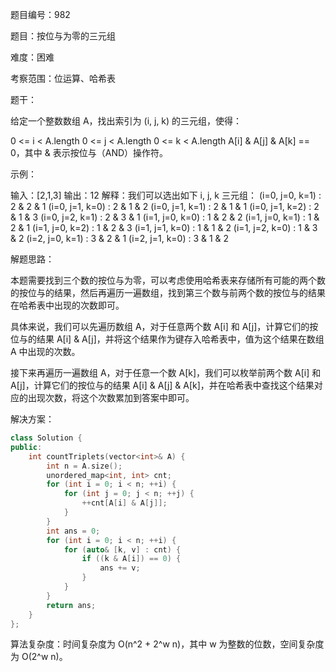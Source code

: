 题目编号：982

题目：按位与为零的三元组

难度：困难

考察范围：位运算、哈希表

题干：

给定一个整数数组 A，找出索引为 (i, j, k) 的三元组，使得：

0 <= i < A.length
0 <= j < A.length
0 <= k < A.length
A[i] & A[j] & A[k] == 0，其中 & 表示按位与（AND）操作符。
 

示例：

输入：[2,1,3]
输出：12
解释：我们可以选出如下 i, j, k 三元组：
(i=0, j=0, k=1) : 2 & 2 & 1
(i=0, j=1, k=0) : 2 & 1 & 2
(i=0, j=1, k=1) : 2 & 1 & 1
(i=0, j=1, k=2) : 2 & 1 & 3
(i=0, j=2, k=1) : 2 & 3 & 1
(i=1, j=0, k=0) : 1 & 2 & 2
(i=1, j=0, k=1) : 1 & 2 & 1
(i=1, j=0, k=2) : 1 & 2 & 3
(i=1, j=1, k=0) : 1 & 1 & 2
(i=1, j=2, k=0) : 1 & 3 & 2
(i=2, j=0, k=1) : 3 & 2 & 1
(i=2, j=1, k=0) : 3 & 1 & 2

解题思路：

本题需要找到三个数的按位与为零，可以考虑使用哈希表来存储所有可能的两个数的按位与的结果，然后再遍历一遍数组，找到第三个数与前两个数的按位与的结果在哈希表中出现的次数即可。

具体来说，我们可以先遍历数组 A，对于任意两个数 A[i] 和 A[j]，计算它们的按位与的结果 A[i] & A[j]，并将这个结果作为键存入哈希表中，值为这个结果在数组 A 中出现的次数。

接下来再遍历一遍数组 A，对于任意一个数 A[k]，我们可以枚举前两个数 A[i] 和 A[j]，计算它们的按位与的结果 A[i] & A[j] & A[k]，并在哈希表中查找这个结果对应的出现次数，将这个次数累加到答案中即可。

解决方案：

```cpp
class Solution {
public:
    int countTriplets(vector<int>& A) {
        int n = A.size();
        unordered_map<int, int> cnt;
        for (int i = 0; i < n; ++i) {
            for (int j = 0; j < n; ++j) {
                ++cnt[A[i] & A[j]];
            }
        }
        int ans = 0;
        for (int i = 0; i < n; ++i) {
            for (auto& [k, v] : cnt) {
                if ((k & A[i]) == 0) {
                    ans += v;
                }
            }
        }
        return ans;
    }
};
```

算法复杂度：时间复杂度为 O(n^2 + 2^w n)，其中 w 为整数的位数，空间复杂度为 O(2^w n)。